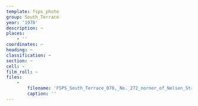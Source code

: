 ```yaml
---
template: fsps_photo
group: South_Terrace
year: '1978'
description: ~
places:
    - ''
coordinates: ~
heading: ~
classification: ~
section: ~
cell: ~
film_roll: ~
files:
    -
        filename: 'FSPS_South_Terrace_078,_No._272_norner_of_Nelson_Street,_17-8-D_1978.png'
        caption: ''
---
```

